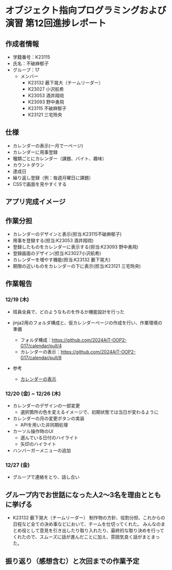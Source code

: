 # オブジェクト指向プログラミングおよび演習 第12回進捗レポート

## 作成者情報

- 学籍番号：K23115
- 氏名：不破麻郁子
- グループ：17
  - メンバー
    - K23132 薮下晃大（チームリーダー）
    - K23027 小沢航希
    - K23053 酒井翔琉
    - K23093 野中勇飛
    - K23115 不破麻郁子
    - K23121 三宅玲央


## 仕様

<!--
- flaskを使ったフォトアルバム
- 画像をアップロードできる
- アップロードした画像にタグをつけられる
- アップロードした画像にコメントを書ける
- 画像検索ページでタグやコメントから画像を検索できる
- CSSで画面を見やすくする
-->

- カレンダーの表示(一月で一ページ)
- カレンダーに用事登録
- 種類ごとにカレンダー（課題、バイト、趣味）
- カウントダウン
- 達成日
- 繰り返し登録（例：毎週月曜日に課題）
- CSSで画面を見やすくする


## アプリ完成イメージ
<!-- 
- ここにトップページの手書きいらすと（top_page.jpegもMoodleへアップロードした）
- ここに画像リストページの手書きイラスト(image_list_page.jpeg)
- ここに画像アップロードページの手書きいらすと(upload_page.jpeg)
- ここに画像検索ページの手書きイラスト(search_page.jpeg) 
-->


## 作業分担
<!--
 - 画像をアップロードできる（担当：K23997 工業自由）
- アップロードした画像にタグをつけられる（主担当：K23999 愛知太郎，副担当：K23998 愛知花子）
- アップロードした画像にコメントを書ける（主担当：K23998 愛知花子，副担当：K23999 愛知太郎）
- 画像検索ページでタグやコメントから画像を検索できる（担当：K23996 工業正義）
- CSSで画面を見やすくする（担当：K23995 工業愛） 
-->

- カレンダーのデザインと表示(担当:K23115不破麻郁子)
- 用事を登録する(担当:K23053 酒井翔琉)
- 登録したものをカレンダーに表示する(担当:K23093 野中勇飛)
- 登録画面のデザイン(担当:K23027小沢航希)
- カレンダーを増やす機能(担当:K23132 籔下晃大)
- 期限の近いものをカレンダーの下に表示(担当:K23121 三宅玲央)


## 作業報告
<!-- 
- 画像を保管する仕様を愛知花子と話あって決めた
- 保管した画像がWebページに表示されるところまで愛知花子と共同作業して作った
  - プルリクエストへのリンク
  - 上のプルリクエストがマージされた
   -->

### 12/19 (木)
- 班員全員で、どのようなものを作るか機能設計を行った
- jinja2用のフォルダ構成と、仮カレンダーページの作成を行い、作業環境の準備
  - フォルダ構成：https://github.com/2024AIT-OOP2-G17/calendar/pull/4
  - カレンダーの表示：https://github.com/2024AIT-OOP2-G17/calendar/pull/8

- 参考
  - [カレンダーの表示]()

### 12/20 (金) ~ 12/26 (木)
- カレンダーのデザインの一部変更
  - 選択箇所の色を変えるイメージで、初期状態では当日が変わるように
- カレンダーの月の変更ボタンの実装
  - APIを用いた非同期処理
- カーソル操作時のUI
  - 選んでいる日付のハイライト
  - 矢印のハイライト
- ハンバーガーメニューの追加

### 12/27 (金)
- グループで連絡をとり、話し合い



## グループ内でお世話になった人2〜3名を理由とともに挙げる
<!-- 
- 画像処理のベースプログラム実装を一緒にした(K23998 愛知花子)
- プルリクエストを処理してくれた（K23999 愛知太郎）
- 調べ物を手伝ってくれた(K23995 工業愛)
-->

- K23132 薮下晃大（チームリーダー）
制作物の方針、役割分担、これからの日程など全ての決め事などにおいて、チームを仕切ってくれた。
みんなのまとめ役として意見を引き出したり取り入れたり、最終的な取り決めを行ってくれたので、スムーズに話が進んだことに加え、雰囲気良く話がまとまった。

## 振り返り（感想含む）と次回までの作業予定
<!-- 
- 計画通りに作業は進んでいる
- 画像を取り扱う共通仕様は愛知花子と共同で作成したが，来週からは作業を分担してすすめる
-->